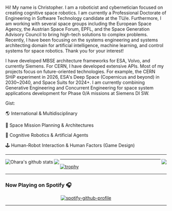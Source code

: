 Hi! My name is Christopher. I am a roboticist and cybernetician focused on creating cognitive space robotics. I am currently a Professional Doctorate of Engineering in Software Technology candidate at the TU/e. Furthermore, I am working with several space groups including the European Space Agency, the Austrian Space Forum, EPFL, and the Space Generation Advisory Council to bring high-tech solutions to complex problems. Recently, I have been focusing on the systems engineering and systems architecting domain for artificial intelligence, machine learning, and control systems for space robotics. Thank you for your interest!

I have developed MBSE architecture frameworks for ESA, Volvo, and currently Siemens. For CERN, I have developed extensive APIs. Most of my projects focus on future-oriented technologies. For example, the CERN SHiP experiment in 2026, ESA's Deep Space (Copernicus and beyond) in 2030~2040, and Space Suits for 2024+. I am currently combining Generative Engineering and Concurrent Engineering for space system applications development for Phase 0/A missions at Siemens DI SW.

Gist:

:earth_americas: International & Multidisciplinary 

:rocket: Space Mission Planning & Architectures

:robot: Cognitive Robotics & Artificial Agents

:joystick: Human-Robot Interaction & Human Factors (Game Design)

---

<a href="https://github.com/ohara124c41">
  <img align="right" src="https://github-readme-stats.vercel.app/api/top-langs/?username=ohara124c41&theme=tokyonight&hide_langs_below=10&langs_count=7&hide=rich%20text%20format,roff" />
</a>


<a href="https://github.com/ohara124c41">
 <img align="left" src="https://github-readme-stats.vercel.app/api?username=ohara124c41&show_icons=true&count_private=true&hide=prs,contribs,issues&theme=tokyonight" alt="Ohara's github stats"/>
</a>

<a href="https://psnprofiles.com/ohara124c41"><img align="left" src="https://card.psnprofiles.com/2/ohara124c41.png" border="0"></a>

---

[![trophy](https://github-profile-trophy.vercel.app/?username=ohara124c41&rank=SSS,SS,S,AAA&theme=nord)](https://github.com/ryo-ma/github-profile-trophy)

---

### Now Playing on Spotify 🎧

<div align="center">

[![spotify-github-profile](https://spotify-github-profile.vercel.app/api/view?uid=1282252368&cover_image=true&theme=novatorem)](https://open.spotify.com/user/1282252368)
</div>

---

